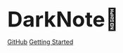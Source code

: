 <font size=8>**DarkNote:sunrise:**</font>

[GitHub](https://github.com/Dark-be)
[Getting Started](#docsify)